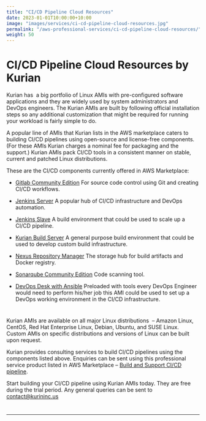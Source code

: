```yaml
---
title: "CI/CD Pipeline Cloud Resources"
date: 2023-01-01T10:00:00+10:00
image: "images/services/ci-cd-pipeline-cloud-resources.jpg"
permalink: "/aws-professional-services/ci-cd-pipeline-cloud-resources/"
weight: 50
---
```


CI/CD Pipeline Cloud Resources by Kurian
========================================

  

Kurian has  a big portfolio of Linux AMIs with pre-configured software applications and they are widely used by system administrators and DevOps engineers. The Kurian AMIs are built by following official installation steps so any additional customization that might be required for running your workload is fairly simple to do.

A popular line of AMIs that Kurian lists in the AWS marketplace caters to building CI/CD pipelines using open-source and license-free components. (For these AMIs Kurian charges a nominal fee for packaging and the support.) Kurian AMIs pack CI/CD tools in a consistent manner on stable, current and patched Linux distributions.

  

These are the CI/CD components currently offered in AWS Marketplace:

*   [Gitlab Community Edition](https://kurianinc.us/aws-machine-images/gitlab-ce/) For source code control using Git and creating CI/CD workflows.  
    
*   [Jenkins Server](https://kurianinc.us/aws-machine-images/jenkins-server/) A popular hub of CI/CD infrastructure and DevOps automation.
*   [Jenkins Slave](https://kurianinc.us/aws-machine-images/jenkins-slave/) A build environment that could be used to scale up a CI/CD pipeline.  
    
*   [Kurian Build Server](https://kurianinc.us/aws-machine-images/kurian-build-server/) A general purpose build environment that could be used to develop custom build infrastructure.  
    
*   [Nexus Repository Manager](https://kurianinc.us/aws-machine-images/nexus-repository-manager/) The storage hub for build artifacts and Docker registry.  
    
*   [Sonarqube Community Edition](https://kurianinc.us/aws-machine-images/sonarqube-2/) Code scanning tool.  
    
*   [DevOps Desk with Ansible](https://kurianinc.us/aws-machine-images/devops-desk-with-ansible/) Preloaded with tools every DevOps Engineer would need to perform his/her job this AMI could be used to set up a DevOps working environment in the CI/CD infrastructure.

  
[](https://github.com/kurianinc/ami-pub/wiki/Nagios-Core-Server-4.x#how-it-works)
====================================================================================

Kurian AMIs are available on all major Linux distributions  – Amazon Linux, CentOS, Red Hat Enterprise Linux, Debian, Ubuntu, and SUSE Linux. Custom AMIs on specific distributions and versions of Linux can be built upon request.  

Kurian provides consulting services to build CI/CD pipelines using the components listed above. Enquiries can be sent using this professional service product listed in AWS Marketplace – [Build and Support CI/CD pipeline](https://aws.amazon.com/marketplace/pp/prodview-i3zr55btyo2ii).  

Start building your CI/CD pipeline using Kurian AMIs today. They are free during the trial period. Any general queries can be sent to contact@kurininc.us  

  
[](https://github.com/kurianinc/ami-pub/wiki/Nagios-Core-Server-4.x#supported-platforms)
===========================================================================================

[](https://github.com/kurianinc/ami-pub/wiki/Nagios-Core-Server-4.x#provision-access-to-nagios-via-https)  

------------------------------------------------------------------------------------------------------------
